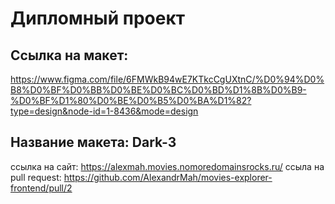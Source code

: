 # Дипломный проект 

## Ссылка на макет: 
https://www.figma.com/file/6FMWkB94wE7KTkcCgUXtnC/%D0%94%D0%B8%D0%BF%D0%BB%D0%BE%D0%BC%D0%BD%D1%8B%D0%B9-%D0%BF%D1%80%D0%BE%D0%B5%D0%BA%D1%82?type=design&node-id=1-8436&mode=design

## Название макета: Dark-3

ссылка на сайт: https://alexmah.movies.nomoredomainsrocks.ru/
ссыла на pull request: https://github.com/AlexandrMah/movies-explorer-frontend/pull/2